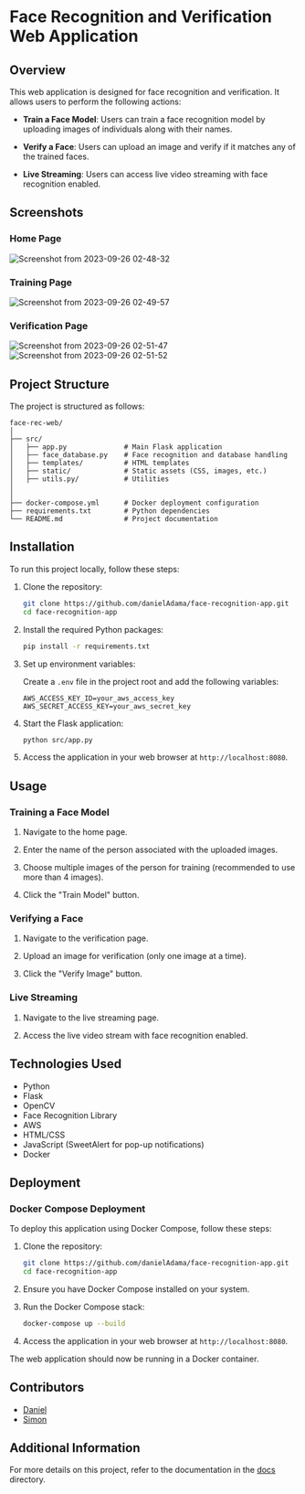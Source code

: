 # Face Recognition and Verification Web Application

## Overview

This web application is designed for face recognition and verification. It allows users to perform the following actions:

- **Train a Face Model**: Users can train a face recognition model by uploading images of individuals along with their names.

- **Verify a Face**: Users can upload an image and verify if it matches any of the trained faces.

- **Live Streaming**: Users can access live video streaming with face recognition enabled.

## Screenshots

### Home Page

![Screenshot from 2023-09-26 02-48-32](https://github.com/danielAdama/face-rec-web/assets/63624329/903911c9-f9d8-494d-91ec-15ee4899eb04)

### Training Page

![Screenshot from 2023-09-26 02-49-57](https://github.com/danielAdama/face-rec-web/assets/63624329/d4f5df9d-f982-4bca-8749-f7a080e15996)

### Verification Page

![Screenshot from 2023-09-26 02-51-47](https://github.com/danielAdama/face-rec-web/assets/63624329/89c06fbd-abd6-4c9e-8487-a5dcb7fc9a8e)
![Screenshot from 2023-09-26 02-51-52](https://github.com/danielAdama/face-rec-web/assets/63624329/d5861274-b622-41eb-b7f0-6e2980f7eb8e)

## Project Structure

The project is structured as follows:

```
face-rec-web/
│
├── src/
│   ├── app.py              # Main Flask application
│   ├── face_database.py    # Face recognition and database handling
│   ├── templates/          # HTML templates
│   ├── static/             # Static assets (CSS, images, etc.)
│   ├── utils.py/           # Utilities
│   
│
├── docker-compose.yml      # Docker deployment configuration
├── requirements.txt        # Python dependencies
└── README.md               # Project documentation
```

## Installation

To run this project locally, follow these steps:

1. Clone the repository:

   ```bash
   git clone https://github.com/danielAdama/face-recognition-app.git
   cd face-recognition-app
   ```

2. Install the required Python packages:

   ```bash
   pip install -r requirements.txt
   ```

3. Set up environment variables:

   Create a `.env` file in the project root and add the following variables:

   ```env
   AWS_ACCESS_KEY_ID=your_aws_access_key
   AWS_SECRET_ACCESS_KEY=your_aws_secret_key
   ```

4. Start the Flask application:

   ```bash
   python src/app.py
   ```

5. Access the application in your web browser at `http://localhost:8080`.

## Usage

### Training a Face Model

1. Navigate to the home page.

2. Enter the name of the person associated with the uploaded images.

3. Choose multiple images of the person for training (recommended to use more than 4 images).

4. Click the "Train Model" button.

### Verifying a Face

1. Navigate to the verification page.

2. Upload an image for verification (only one image at a time).

3. Click the "Verify Image" button.

### Live Streaming

1. Navigate to the live streaming page.

2. Access the live video stream with face recognition enabled.

## Technologies Used

- Python
- Flask
- OpenCV
- Face Recognition Library
- AWS
- HTML/CSS
- JavaScript (SweetAlert for pop-up notifications)
- Docker

## Deployment

### Docker Compose Deployment

To deploy this application using Docker Compose, follow these steps:

1. Clone the repository:

   ```bash
   git clone https://github.com/danielAdama/face-recognition-app.git
   cd face-recognition-app
   ```

2. Ensure you have Docker Compose installed on your system.

3. Run the Docker Compose stack:

   ```bash
   docker-compose up --build
   ```

4. Access the application in your web browser at `http://localhost:8080`.

The web application should now be running in a Docker container.

## Contributors

- [Daniel](https://github.com/danielAdama)
- [Simon](https://github.com/Toviarock1)

## Additional Information

For more details on this project, refer to the documentation in the [docs](docs/) directory.
```

